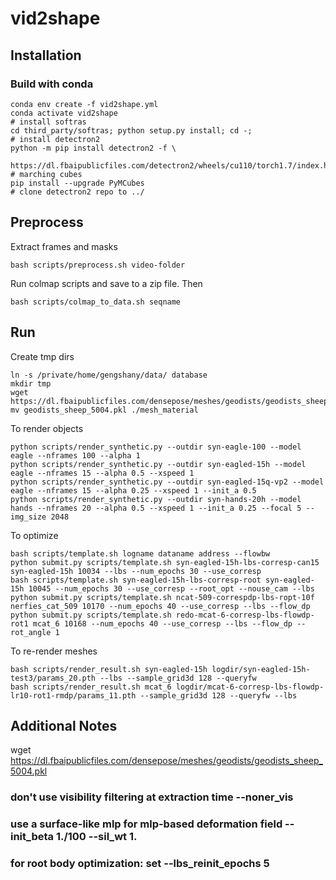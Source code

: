 # vid2shape

## Installation
### Build with conda
```
conda env create -f vid2shape.yml
conda activate vid2shape
# install softras
cd third_party/softras; python setup.py install; cd -;
# install detectron2
python -m pip install detectron2 -f \
  https://dl.fbaipublicfiles.com/detectron2/wheels/cu110/torch1.7/index.html
# marching cubes
pip install --upgrade PyMCubes
# clone detectron2 repo to ../
```

## Preprocess
Extract frames and masks
```
bash scripts/preprocess.sh video-folder
```

Run colmap scripts and save to a zip file. Then
```
bash scripts/colmap_to_data.sh seqname
```

## Run
Create tmp dirs
```
ln -s /private/home/gengshany/data/ database
mkdir tmp
wget https://dl.fbaipublicfiles.com/densepose/meshes/geodists/geodists_sheep_5004.pkl
mv geodists_sheep_5004.pkl ./mesh_material
```

To render objects
```
python scripts/render_synthetic.py --outdir syn-eagle-100 --model eagle --nframes 100 --alpha 1
python scripts/render_synthetic.py --outdir syn-eagled-15h --model eagle --nframes 15 --alpha 0.5 --xspeed 1
python scripts/render_synthetic.py --outdir syn-eagled-15q-vp2 --model eagle --nframes 15 --alpha 0.25 --xspeed 1 --init_a 0.5
python scripts/render_synthetic.py --outdir syn-hands-20h --model hands --nframes 20 --alpha 0.5 --xspeed 1 --init_a 0.25 --focal 5 --img_size 2048
```
To optimize
```
bash scripts/template.sh logname dataname address --flowbw
python submit.py scripts/template.sh syn-eagled-15h-lbs-corresp-can15 syn-eagled-15h 10034 --lbs --num_epochs 30 --use_corresp
bash scripts/template.sh syn-eagled-15h-lbs-corresp-root syn-eagled-15h 10045 --num_epochs 30 --use_corresp --root_opt --nouse_cam --lbs
python submit.py scripts/template.sh ncat-509-correspdp-lbs-ropt-10f nerfies_cat_509 10170 --num_epochs 40 --use_corresp --lbs --flow_dp
python submit.py scripts/template.sh redo-mcat-6-corresp-lbs-flowdp-rot1 mcat_6 10168 --num_epochs 40 --use_corresp --lbs --flow_dp --rot_angle 1
```
To re-render meshes
```
bash scripts/render_result.sh syn-eagled-15h logdir/syn-eagled-15h-test3/params_20.pth --lbs --sample_grid3d 128 --queryfw
bash scripts/render_result.sh mcat_6 logdir/mcat-6-corresp-lbs-flowdp-lr10-rot1-rmdp/params_11.pth --sample_grid3d 128 --queryfw --lbs
```
## Additional Notes
wget https://dl.fbaipublicfiles.com/densepose/meshes/geodists/geodists_sheep_5004.pkl

### don't use visibility filtering at extraction time --noner_vis

### use a surface-like mlp for mlp-based deformation field --init_beta 1./100 --sil_wt 1.

### for root body optimization: set --lbs_reinit_epochs 5
